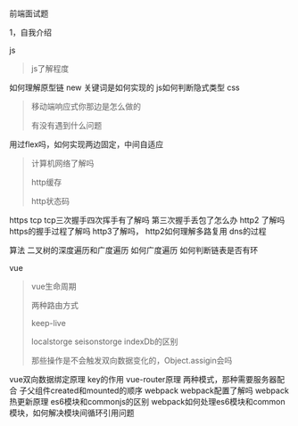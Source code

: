  

​           

前端面试题

1，自我介绍

js

> js了解程度
>
> 

如何理解原型链
new 关键词是如何实现的
js如何判断隐式类型
css

> 移动端响应式你那边是怎么做的
>
> 有没有遇到什么问题

用过flex吗，如何实现两边固定，中间自适应

> 计算机网络了解吗       
>
> http缓存
>
> http状态码

https tcp
tcp三次握手四次挥手有了解吗
第三次握手丢包了怎么办
http2 了解吗 https的握手过程了解吗
http3了解吗， 
http2如何理解多路复用
dns的过程

算法
二叉树的深度遍历和广度遍历
如何广度遍历
如何判断链表是否有环

vue

> vue生命周期
>
> 两种路由方式
>
> keep-live
>
> localstorge  seisonstorge  indexDb的区别
>
> 那些操作是不会触发双向数据变化的，Object.assigin会吗

vue双向数据绑定原理
key的作用
vue-router原理
两种模式，那种需要服务器配合
子父组件created和mounted的顺序
webpack
webpack配置了解吗
webpack热更新原理
es6模块和commonjs的区别
webpack如何处理es6模块和common模块，如何解决模块间循环引用问题





